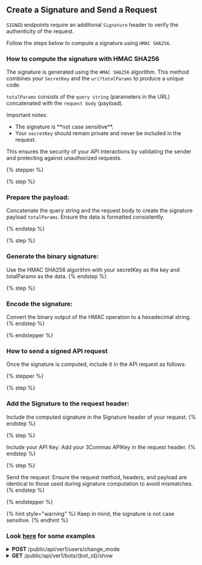 ## Create a Signature and Send a Request
<p>
<code>SIGNED</code> endpoints require an additional <code>Signature</code> header to verify the authenticity of the request.
</p>
<p> 
Follow the steps below to compute a signature using <code>HMAC SHA256</code>. 
</p>

### How to compute the signature with HMAC SHA256

<p> 
The signature is generated using the <code>HMAC SHA256</code> algorithm. This method combines your <code>SecretKey</code> and the <code>uri?totalParams</code> to produce a unique code.
</p> 
<p>
<code>totalParams</code> consists of the <code>query string</code> (parameters in the URL) concatenated with the <code>request body</code> (payload). 
</p> 
<p> Important notes: 
<ul> 
<li>The signature is **not case sensitive**.</li>
<li>Your <code>secretKey</code> should remain private and never be included in the request.</li> 
</ul>
</p>
<p> This ensures the security of your API interactions by validating the sender and protecting against unauthorized requests. 
</p>

{% stepper %}

{% step %}
### Prepare the payload:
Concatenate the query string and the request body to create the signature payload <code>totalParams</code>.
Ensure the data is formatted consistently.

{% endstep %}

{% step %}
### Generate the binary signature:
Use the HMAC SHA256 algorithm with your secretKey as the key and totalParams as the data.
{% endstep %}

{% step %}

### Encode the signature:
Convert the binary output of the HMAC operation to a hexadecimal string.
{% endstep %}

{% endstepper %}

### How to send a signed API request 
<p> 
Once the signature is computed, include it in the API request as follows: 
</p>

{% stepper %}

{% step %}
### Add the Signature to the request header:
Include the computed signature in the Signature header of your request.
{% endstep %}

{% step %}

Include your API Key:
Add your 3Commas APIKey in the request header.
{% endstep %}

{% step %}

Send the request:
Ensure the request method, headers, and payload are identical to those used during signature computation to avoid mismatches.
{% endstep %}

{% endstepper %}

{% hint style="warning" %}
Keep in mind, the signature is not case sensitive.
{% endhint %}

### Look [here](https://3commas-io.github.io/public-api-signature-calculator-example/) for some examples


<details>
<summary><strong>POST</strong> /public/api/ver1/users/change_mode</summary><br>
Here is a step-by-step example of how to send a valid signed payload from the Linux command line using <code>echo</code>, <code>openssl</code>, and <code>curl</code>.
<br>

Key | Value
------------ | ------------
api_key | vmPUZE6mv9SD5VNHk4HlWFsOr6aKE2zvsw0MuIgwCIPy6utIco14y7Ju91duEh8A
secret | NhqPtmdSJYdKjVHjA7PZj4Mge3R5YNiP1e3UZjInClVN65XAbvqqM6A7H5fATj0j


Parameter | Value
------------ | ------------
mode | paper

### Examples

### Example 1, as a query string
* **queryString:** mode=paper
* **HMAC SHA256 signature:**

    ```
    [linux]$ echo -n "/public/api/ver1/users/change_mode?mode=paper" | openssl dgst -sha256 -hmac "NhqPtmdSJYdKjVHjA7PZj4Mge3R5YNiP1e3UZjInClVN65XAbvqqM6A7H5fATj0j"
    (stdin)= bca8d8c10acfbe8e76c5335d3efbe0a550487170a8bb7aaea0a13efabab55316
    ```


* **curl command:**

    ```
    (HMAC SHA256)
    [linux]$ curl -H "Apikey: vmPUZE6mv9SD5VNHk4HlWFsOr6aKE2zvsw0MuIgwCIPy6utIco14y7Ju91duEh8A" -H "Signature: bca8d8c10acfbe8e76c5335d3efbe0a550487170a8bb7aaea0a13efabab55316" -X POST 'https://api.3commas.io/public/api/ver1/users/change_mode?mode=paper'
    ```

### Example 2, as a request body
* **requestBody:** mode=paper
* **HMAC SHA256 signature:**

    ```
    [linux]$ echo -n "/public/api/ver1/users/change_mode?mode=paper" | openssl dgst -sha256 -hmac "NhqPtmdSJYdKjVHjA7PZj4Mge3R5YNiP1e3UZjInClVN65XAbvqqM6A7H5fATj0j"
    (stdin)= bca8d8c10acfbe8e76c5335d3efbe0a550487170a8bb7aaea0a13efabab55316
    ```


* **curl command:**

    ```
    (HMAC SHA256)
    [linux]$ curl -H "Apikey: vmPUZE6mv9SD5VNHk4HlWFsOr6aKE2zvsw0MuIgwCIPy6utIco14y7Ju91duEh8A" -H "Signature: bca8d8c10acfbe8e76c5335d3efbe0a550487170a8bb7aaea0a13efabab55316" -X POST 'https://api.3commas.io/public/api/ver1/users/change_mode' -d 'mode=paper' 
    ```
  
### Example 3, as a raw json
* **requestBody:** '{"mode": "paper"}'
* **HMAC SHA256 signature:**
    
    ```
    [linux]$ echo -n "/public/api/ver1/users/change_mode?{\"mode\": \"paper\"}" | openssl dgst -sha256 -hmac "NhqPtmdSJYdKjVHjA7PZj4Mge3R5YNiP1e3UZjInClVN65XAbvqqM6A7H5fATj0j"
    (stdin)= 0475b407ba6f2388d213134e478b330f74073388a232737837f79018694ae373
    ```
* **curl command:**

    ```
    (HMAC SHA256)
    [linux]$ curl -H "Apikey: vmPUZE6mv9SD5VNHk4HlWFsOr6aKE2zvsw0MuIgwCIPy6utIco14y7Ju91duEh8A" -H "Signature: 0475b407ba6f2388d213134e478b330f74073388a232737837f79018694ae373" -H "Content-Type: application/json" -X POST 'https://api.3commas.io/public/api/ver1/users/change_mode' --data-raw '{"mode": "paper"}' 
    ```
</details>

<details>
<summary><strong>GET</strong> /public/api/ver1/bots/{bot_id}/show</summary><br>
Here is a step-by-step example of how to test your endpoint through postman.

Once Postman works with the values, you can implement it in code.

{% stepper %}
{% step %}
### Set up GET url:
* **With include_events:** 
https://api.3commas.io/public/api/ver1/bots/EnterBotIdHere/show?include_events=true

By using include_events in the query string, in Postman, your Params field will be automatically filled in
{% endstep %}
{% step %}
### Calculate your Signature:
Use a HMAC SHA256 generator tool.

"" | ""
------------ | ------------
Input value | /public/api/ver1/bots/84512/show?include_events=true
Secret Key | Use your secret API key from 3commas
Hashed Output | Signature result to be used in Step 3

{% endstep %}
{% step %}
### Set up Headers:
Key | Value
------------ | ------------
Apikey | 3commas API key goes here
Signature | Calculated Signature from Step 2 goes here

These 2 key/value pairs can be entered in Postman under Headers (which is located under the GET url field)
{% endstep %}
{% step %}
### Receive JSON object:
If you have followed these steps you should now receive a status 200 OK with your JSON data.
{% endstep %}
{% endstepper %}

</details>

